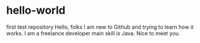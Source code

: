 # hello-world
first test repository
Hello, folks
  I am new to Github and trying to learn how it works. I am a freelance developer main skill is Java.
  Nice to meet you.
